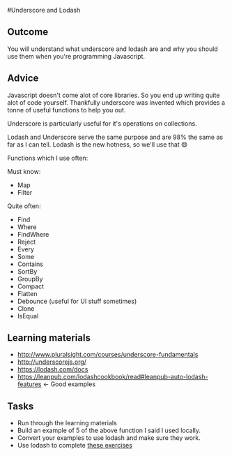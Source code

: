 #Underscore and Lodash

## Outcome

You will understand what underscore and lodash are and why you should use them when you're programming Javascript.

## Advice

Javascript doesn't come alot of core libraries. So you end up writing quite alot of code yourself. Thankfully underscore was invented which provides a tonne of useful functions to help you out.

Underscore is particularly useful for it's operations on collections.

Lodash and Underscore serve the same purpose and are 98% the same as far as I can tell. Lodash is the new hotness, so we'll use that :smile:

Functions which I use often:

Must know:
* Map
* Filter

Quite often:
* Find
* Where
* FindWhere
* Reject
* Every
* Some
* Contains
* SortBy
* GroupBy
* Compact
* Flatten
* Debounce (useful for UI stuff sometimes)
* Clone
* IsEqual


## Learning materials

* http://www.pluralsight.com/courses/underscore-fundamentals
* http://underscorejs.org/
* https://lodash.com/docs
* https://leanpub.com/lodashcookbook/read#leanpub-auto-lodash-features <- Good examples

## Tasks

* Run through the learning materials
* Build an example of 5 of the above function I said I used locally.
* Convert your examples to use lodash and make sure they work.
* Use lodash to complete [these exercises](../../tasks/lodash-tasks.md)
